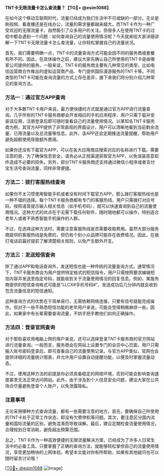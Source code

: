**TNT卡无限流量卡怎么查流量？【TG💪+ @esim1088】**

在如今这个移动互联网时代，流量已经成为我们生活中不可或缺的一部分。无论是刷视频、看直播还是在线办公，流量的需求量都越来越大。而TNT卡作为一种广受欢迎的无限流量卡，自然吸引了众多用户的关注。但很多人在使用TNT卡的过程中都会遇到一个问题：如何查询自己的流量使用情况呢？今天就来给大家详细讲解一下TNT卡无限流量卡怎么查流量，让你轻松掌握自己的流量状况。

首先，我们需要明确一点，TNT卡的流量查询方式可能会因不同的服务商或套餐有所不同。因此，在具体操作之前，建议大家先确认自己所使用的TNT卡是由哪家公司提供的服务。一般来说，TNT卡的服务商主要有几种常见的类型，比如电信运营商合作推出的虚拟运营商产品、专门提供国际漫游服务的TNT卡等。不同类型的TNT卡可能在查询流量的方式上存在差异，接下来我们将分别介绍几种常见的查询方法。

### 方法一：通过官方APP查询

对于大多数TNT卡用户来说，最方便快捷的方式就是通过官方APP进行流量查询。几乎所有的TNT卡服务商都会开发相应的手机应用程序，用户只需下载并安装该应用，注册登录后即可随时查看自己的流量使用情况。以某知名TNT卡服务商为例，其官方APP提供了非常直观的界面设计，用户可以清晰地看到当前剩余流量、已用流量以及总流量等信息。此外，该APP还会定期推送流量提醒，帮助用户避免超额使用导致额外费用。

如果你还没有下载官方APP，可以在各大应用商店搜索对应的名称进行下载。需要注意的是，为了确保信息安全，请务必从正规渠道获取官方APP，以免误装恶意软件造成不必要的损失。另外，部分TNT卡服务商还支持通过微信小程序或者支付宝生活号查询流量，同样非常便捷。

### 方法二：拨打客服热线查询

如果你不太习惯使用智能手机或者没有时间下载官方APP，那么拨打客服热线也是一种不错的选择。每个TNT卡服务商都有专门的客服热线，用户只需拨打对应号码，按照语音提示输入相关信息（如手机号码），就可以快速查询到自己的流量使用情况。这种方式的优点在于无需下载任何软件，随时随地都可以操作，特别适合老年人或者不熟悉智能手机操作的人群。

不过，在选择这种方法时，需要注意客服热线是否需要收取费用。虽然大部分服务商提供的客服热线是免费的，但仍有个别小众品牌可能存在收费情况。因此，在拨打电话前最好提前了解清楚相关规则，以免产生额外开支。

### 方法三：发送短信查询

除了通过APP和电话查询外，发送短信也是一种传统的流量查询方式。通常情况下，TNT卡服务商会为用户提供特定格式的短信指令，用户只需按照要求编辑短信内容并发送至指定号码，就能收到关于流量使用情况的回复信息。例如，某服务商提供的短信查询格式可能是“LLCX#手机号码#”，发送成功后几分钟内就会收到包含流量信息的短信通知。

这种查询方式的优势在于简单易行，无需依赖网络连接，只要有信号就能完成操作。但对于一些不熟悉短信功能的老年用户来说，可能会觉得稍微麻烦一些。因此，如果家中有长辈需要查询流量，不妨手把手教他们如何正确操作。

### 方法四：登录官网查询

对于那些喜欢用电脑上网的用户来说，还可以选择登录TNT卡服务商的官方网站进行流量查询。一般而言，服务商会在网站上设置专门的会员中心页面，用户只需输入账号密码登录后，即可查看自己的流量使用记录。与官方APP类似，官网也会提供详细的流量统计图表，并允许用户设置自动提醒功能，以便及时掌握流量动态。

不过，使用这种方法的前提是你必须具备稳定的网络环境，否则可能会影响查询速度甚至无法正常访问网站。此外，由于涉及到个人信息安全问题，建议大家在公共场合尽量避免登录个人账户，以免泄露隐私。

### 注意事项

无论采用哪种方式查询流量，都有一些需要注意的地方。首先，要确保自己所使用的TNT卡处于正常工作状态，即没有欠费停机等问题。其次，要注意区分国内流量和国际流量的区别，避免混淆而导致误解。最后，建议定期检查流量使用情况，合理规划日常消耗，避免超出预算范围。

总之，TNT卡作为一种高效便捷的无限流量解决方案，已经成为了许多人日常生活中的必备工具。只要掌握了正确的查询方法，就能够轻松掌控自己的流量使用情况，享受更加畅快的上网体验。希望本文能对你有所帮助，如果有其他疑问也可以随时留言讨论哦！

[[TG💪+ @esim1088](https://t.me/s/esim1088) ![Image](https://i.postimg.cc/4NQfJmqS/Snipaste-2025-05-13-00-14-12.png)]